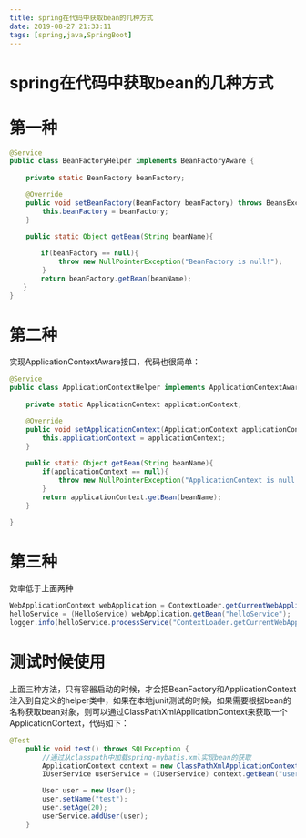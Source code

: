 ```yaml
---
title: spring在代码中获取bean的几种方式
date: 2019-08-27 21:33:11
tags: [spring,java,SpringBoot]
---
```


# spring在代码中获取bean的几种方式

# 第一种

```java
@Service
public class BeanFactoryHelper implements BeanFactoryAware {
    
    private static BeanFactory beanFactory;

    @Override
    public void setBeanFactory(BeanFactory beanFactory) throws BeansException {
        this.beanFactory = beanFactory;
    }
    
    public static Object getBean(String beanName){

　　　　 if(beanFactory == null){
            throw new NullPointerException("BeanFactory is null!");
        }
　　　　 return beanFactory.getBean(beanName); 
　　} 
}
```

<!--more-->

# 第二种

实现ApplicationContextAware接口，代码也很简单：

```java
@Service
public class ApplicationContextHelper implements ApplicationContextAware {
    
    private static ApplicationContext applicationContext;

    @Override
    public void setApplicationContext(ApplicationContext applicationContext) throws BeansException {
        this.applicationContext = applicationContext;
    }
    
    public static Object getBean(String beanName){
        if(applicationContext == null){
            throw new NullPointerException("ApplicationContext is null!");
        }
        return applicationContext.getBean(beanName);
    }

}
```

# 第三种

效率低于上面两种

```java
WebApplicationContext webApplication = ContextLoader.getCurrentWebApplicationContext();   
helloService = (HelloService) webApplication.getBean("helloService");  
logger.info(helloService.processService("ContextLoader.getCurrentWebApplicationContext() test"));  
```

# 测试时候使用

上面三种方法，只有容器启动的时候，才会把BeanFactory和ApplicationContext注入到自定义的helper类中，如果在本地junit测试的时候，如果需要根据bean的名称获取bean对象，则可以通过ClassPathXmlApplicationContext来获取一个ApplicationContext，代码如下：

```java
@Test
    public void test() throws SQLException {
        //通过从classpath中加载spring-mybatis.xml实现bean的获取
        ApplicationContext context = new ClassPathXmlApplicationContext("spring-mybatis.xml");
        IUserService userService = (IUserService) context.getBean("userService");

        User user = new User();
        user.setName("test");
        user.setAge(20);
        userService.addUser(user);
    }
```

